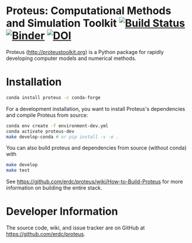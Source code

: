 # Proteus: Computational Methods and Simulation Toolkit [![Build Status](https://travis-ci.com/cekees/proteus.svg?branch=main)](https://travis-ci.com/erdc/proteus) [![Binder](https://mybinder.org/badge_logo.svg)](https://mybinder.org/v2/gh/erdc/proteus_tutorial/master?filepath=index.ipynb)  [![DOI](https://zenodo.org/badge/2212385.svg)](https://zenodo.org/badge/latestdoi/2212385)


Proteus (http://proteustoolkit.org) is a Python package for
rapidly developing computer models and numerical methods.

# Installation



```bash
conda install proteus -c conda-forge
```

For a development installation, you want to install Proteus's dependencies and compile Proteus from source:

```bash
conda env create -f environment-dev.yml
conda activate proteus-dev
make develop-conda # or pip install -v -e .
```

You can also build proteus and dependencies from source (without conda) with 

```bash
make develop
make test
```

See https://github.com/erdc/proteus/wiki/How-to-Build-Proteus for more information on building the entire stack.

# Developer Information

The source code, wiki, and issue tracker are on GitHub at
https://github.com/erdc/proteus.
